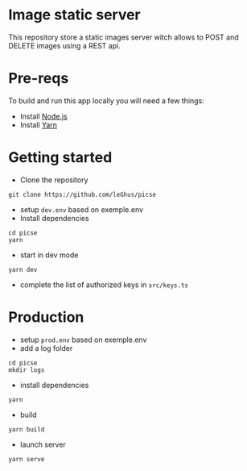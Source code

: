 # Image static server 

This repository store a static images server witch allows to POST and DELETE images using a REST api.


# Pre-reqs
To build and run this app locally you will need a few things:
- Install [Node.js](https://nodejs.org/en/)
- Install [Yarn](https://yarnpkg.com/getting-started/install)


# Getting started
- Clone the repository
```
git clone https://github.com/leGhus/picse
```
- setup `dev.env` based on exemple.env
- Install dependencies
```
cd picse
yarn
```
- start in dev mode
```
yarn dev
```
- complete the list of authorized keys in `src/keys.ts`

# Production
- setup `prod.env` based on exemple.env
- add a log folder
```
cd picse
mkdir logs
```  
- install dependencies
```
yarn
```
- build
```
yarn build
```
- launch server
```
yarn serve
```